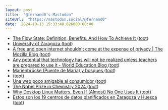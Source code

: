 ```yaml
---
layout: post
title:  "@fernand0's Mastodon"
siteUrl:  "https://mastodon.social/@fernand0"
date:  2024-10-13 15:33:40.826000+00:00
---
```

*  [The Flow State: Definition, Benefits, And How To Achieve It ](https://www.clearerthinking.org/post/the-flow-state-definition-benefits-and-how-to-achieve-i) ([toot](https://mastodon.social/@fernand0/113300840174443213))
*  [University of Zaragoza ](https://www.timeshighereducation.com/world-university-rankings/university-zaragoz) ([toot](https://mastodon.social/@fernand0/113300540480765985))
*  [A free and open internet shouldn’t come at the expense of privacy \| The Mozilla Blog ](https://blog.mozilla.org/en/mozilla/digital-advertising-privacy) ([toot](https://mastodon.social/@fernand0/113299893599776470))
*  [Any potential that technology has will not be realized unless teachers are prepared to use it - World Education Blog ](https://world-education-blog.org/2024/10/04/any-potential-that-technology-has-will-not-be-realized-unless-teachers-are-prepared-to-use-it) ([toot](https://mastodon.social/@fernand0/113299675031785506))
*  [Marienbrücke (Puente de María) y bosques ](https://www.flickr.com/photos/fernand0/54029682875) ([toot](https://mastodon.social/@fernand0/113299603174310001))
*  [ ](https://mastodon.social/@runjaj) ([toot](https://mastodon.social/@fernand0/113299532454850062))
*  [Una web poco amigable al consumidor ](https://www.diariojudicial.com/news-98895-una-web-poco-amigable-al-consumido) ([toot](https://mastodon.social/@fernand0/113299306728935983))
*  [The Nobel Prize in Chemistry 2024 ](https://www.nobelprize.org/prizes/chemistry/2024/press-release) ([toot](https://mastodon.social/@fernand0/113299119846329407))
*  [Why Desktop Linux Matters, Even If (Almost) No One Uses It ](https://www.howtogeek.com/why-desktop-linux-matters-even-if-no-one-uses-it) ([toot](https://mastodon.social/@fernand0/113298996789704067))
*  [Estos son los 19 centros de datos planificados en Zaragoza y Huesca  ](https://www.heraldo.es/noticias/aragon/2024/10/09/estos-son-los-19-centros-de-datos-planificados-en-zaragoza-y-huesca-1768346.html) ([toot](https://mastodon.social/@fernand0/113298125135885400))
